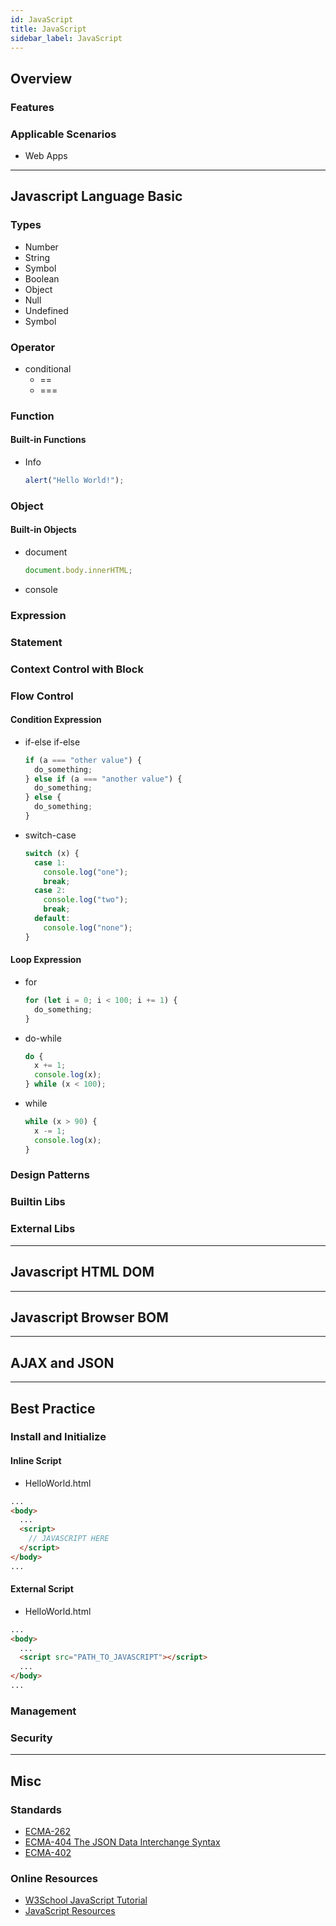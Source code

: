 ```yaml
---
id: JavaScript
title: JavaScript
sidebar_label: JavaScript
---
```


## Overview

### Features

### Applicable Scenarios

- Web Apps

---

## Javascript Language Basic

<!-- ### Building Blocks -->

### Types

- Number
- String
- Symbol
- Boolean
- Object
- Null
- Undefined
- Symbol

<!-- ### Structures -->

### Operator

- conditional
  - ==
  - ===

### Function

#### Built-in Functions

- Info

  ```javascript
  alert("Hello World!");
  ```

### Object

#### Built-in Objects

- document

  ```javascript
  document.body.innerHTML;
  ```

- console

### Expression

### Statement

### Context Control with Block

### Flow Control

#### Condition Expression

- if-else if-else

  ```javascript
  if (a === "other value") {
    do_something;
  } else if (a === "another value") {
    do_something;
  } else {
    do_something;
  }
  ```

- switch-case

  ```javascript
  switch (x) {
    case 1:
      console.log("one");
      break;
    case 2:
      console.log("two");
      break;
    default:
      console.log("none");
  }
  ```

#### Loop Expression

- for

  ```javascript
  for (let i = 0; i < 100; i += 1) {
    do_something;
  }
  ```

- do-while

  ```javascript
  do {
    x += 1;
    console.log(x);
  } while (x < 100);
  ```

- while

  ```javascript
  while (x > 90) {
    x -= 1;
    console.log(x);
  }
  ```

### Design Patterns

### Builtin Libs

### External Libs

---

## Javascript HTML DOM

---

## Javascript Browser BOM

---

## AJAX and JSON

---

## Best Practice

### Install and Initialize

#### Inline Script

- HelloWorld.html

```html
...
<body>
  ...
  <script>
    // JAVASCRIPT HERE
  </script>
</body>
...
```

#### External Script

- HelloWorld.html

```html
...
<body>
  ...
  <script src="PATH_TO_JAVASCRIPT"></script>
  ...
</body>
...
```

### Management

### Security

---

## Misc

### Standards

- [ECMA-262](https://github.com/tc39/ecma262)
- [ECMA-404 The JSON Data Interchange Syntax](https://ecma-international.org/publications/standards/Ecma-404.htm)
- [ECMA-402](https://ecma-international.org/publications/standards/Ecma-402.htm)

### Online Resources

- [W3School JavaScript Tutorial](https://www.w3schools.com/js/)
- [JavaScript Resources](https://www.javascript.com/resources)
